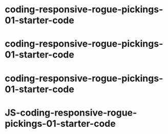 # coding-responsive-rogue-pickings-01-starter-code
# coding-responsive-rogue-pickings-01-starter-code
# coding-responsive-rogue-pickings-01-starter-code
# JS-coding-responsive-rogue-pickings-01-starter-code
